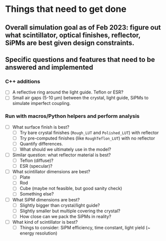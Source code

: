 # Things that need to get done
## Overall simulation goal as of Feb 2023: figure out what scintillator, optical finishes, reflector, SiPMs are best given design constraints.

## Specific questions and features that need to be answered and implemented
### C++ additions
- [ ] A reflective ring around the light guide. Teflon or ESR?
- [ ] Small air gaps (5-10 µm) between the crystal, light guide, SiPMs to simulate imperfect coupling.

### Run with macros/Python helpers and perform analysis
- [ ] What surface finish is best?
	- [ ] Try bare crystal finishes (`Rough_LUT` and `Polished_LUT`) with reflector
	- [ ] Try pre-computed finishes (like `RoughTeflon_LUT`) with no reflector
	- [ ] Quantify differences.
	- [ ] What should we ultimately use in the model?
- [ ]  Similar question: what reflector material is best?
	- [ ] Teflon (diffuse)?
	- [ ] ESR (specular)?
- [ ] What scintillator dimensions are best?
	- [ ] Plate
	- [ ] Rod
	- [ ] Cube (maybe not feasible, but good sanity check)
	- [ ] Something else?
- [ ] What SiPM dimensions are best?
	- [ ] Slightly bigger than crystal/light guide?
	- [ ] Slightly smaller but multiple covering the crystal?
	- [ ] How close can we pack the SiPMs in reality?
- [ ] What kind of scintillator is best?
	- [ ] Things to consider: SiPM efficiency, time constant, light yield (~ energy resolution)
